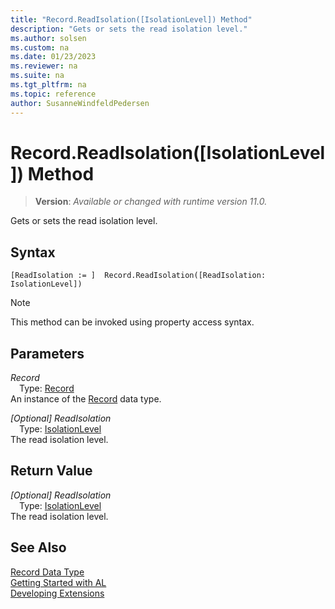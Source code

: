 ```yaml
---
title: "Record.ReadIsolation([IsolationLevel]) Method"
description: "Gets or sets the read isolation level."
ms.author: solsen
ms.custom: na
ms.date: 01/23/2023
ms.reviewer: na
ms.suite: na
ms.tgt_pltfrm: na
ms.topic: reference
author: SusanneWindfeldPedersen
---
```

[//]: # (START>DO_NOT_EDIT)
[//]: # (IMPORTANT:Do not edit any of the content between here and the END>DO_NOT_EDIT.)
[//]: # (Any modifications should be made in the .xml files in the ModernDev repo.)
# Record.ReadIsolation([IsolationLevel]) Method
> **Version**: _Available or changed with runtime version 11.0._

Gets or sets the read isolation level.


## Syntax
```AL
[ReadIsolation := ]  Record.ReadIsolation([ReadIsolation: IsolationLevel])
```
> [!NOTE]
> This method can be invoked using property access syntax.
## Parameters
*Record*  
&emsp;Type: [Record](record-data-type.md)  
An instance of the [Record](record-data-type.md) data type.  

*[Optional] ReadIsolation*  
&emsp;Type: [IsolationLevel](../isolationlevel/isolationlevel-option.md)  
The read isolation level.  


## Return Value
*[Optional] ReadIsolation*  
&emsp;Type: [IsolationLevel](../isolationlevel/isolationlevel-option.md)  
The read isolation level.


[//]: # (IMPORTANT: END>DO_NOT_EDIT)
## See Also
[Record Data Type](record-data-type.md)  
[Getting Started with AL](../../devenv-get-started.md)  
[Developing Extensions](../../devenv-dev-overview.md)